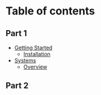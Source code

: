 # Table of contents

## Part 1
* [Getting Started](./getting_started/README.md)
  * [Installation](./getting_started/README.md#installation)
* [Systems](./systems/README.md)
  * [Overview](./systems/README.md#overview)

## Part 2

